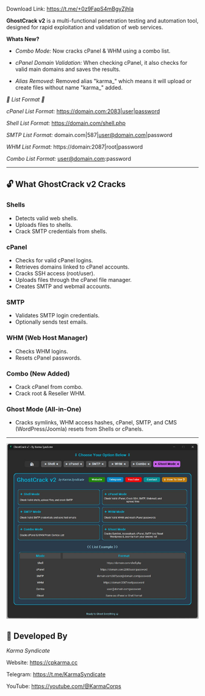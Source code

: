 Download Link: https://t.me/+0z9FapS4mBgyZjhla

**GhostCrack v2** is a multi-functional penetration testing and automation tool, designed for rapid exploitation and validation of web services.

**Whats New?**

- *Combo Mode:* Now cracks cPanel & WHM using a combo list.

- *cPanel Domain Validation:* When checking cPanel, it also checks for valid main domains and saves the results.

- *Alias Removed:* Removed alias "karma_" which means it will upload or create files without name "karma_" added.

*📝 List Format 📝*

*cPanel List Format:* https://domain.com:2083|user|password

*Shell List Format:* https://domain.com/shell.php

*SMTP List Format:* domain.com|587|user@domain.com|password

*WHM List Format:* https://domain:2087|root|password

*Combo List Format:* user@domain.com:password

---

## 🔓 What GhostCrack v2 Cracks

### Shells
- Detects valid web shells.
- Uploads files to shells.
- Crack SMTP credentials from shells.

### cPanel
- Checks for valid cPanel logins.
- Retrieves domains linked to cPanel accounts.
- Cracks SSH access (root/user).
- Uploads files through the cPanel file manager.
- Creates SMTP and webmail accounts.

### SMTP
- Validates SMTP login credentials.
- Optionally sends test emails.

### WHM (Web Host Manager)
- Checks WHM logins.
- Resets cPanel passwords.

### Combo (New Added)
- Crack cPanel from combo.
- Crack root & Reseller WHM.

### Ghost Mode (All-in-One)
- Cracks symlinks, WHM access hashes, cPanel, SMTP, and CMS (WordPress/Joomla) resets from Shells or cPanels.

---

![Alt text](https://raw.githubusercontent.com/karmasyndicate/poc/main/ghost.jpg)

## 👥 Developed By

*Karma Syndicate*  

Website: https://cpkarma.cc

Telegram: https://t.me/KarmaSyndicate

YouTube: https://youtube.com/@KarmaCorps
